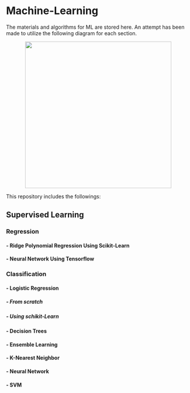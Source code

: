 # Machine-Learning
The materials and algorithms for ML are stored here.
An attempt has been made to utilize the following diagram for each section.
<div align="center">
<img src="https://github.com/user-attachments/assets/38a31ddc-d52a-4223-a9e1-a1ea845fde6a" width="400" height="400" align="center">
</div>

This repository includes the followings:

## Supervised Learning
### Regression
#### - Ridge Polynomial Regression Using Scikit-Learn
#### - Neural Network Using Tensorflow

### Classification
#### - Logistic Regression
##### - From scratch
##### - Using schikit-Learn
#### - Decision Trees
#### - Ensemble Learning
#### - K-Nearest Neighbor
#### - Neural Network
#### - SVM
